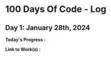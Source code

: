 # 100 Days Of Code - Log

## Day 1: January 28th, 2024

**Today's Progress :** 

**Link to Work(s) :** 

